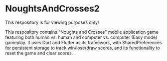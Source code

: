 # NoughtsAndCrosses2

This respository is for viewing purposes only!

This respository contains "Noughts and Crosses" mobile application game featuring both human vs. human and computer vs. computer (Easy mode) gameplay. It uses Dart and Flutter as its framework, with SharedPreferences for persistent storage to track win/lose/draw scores, and its functionality to reset the game and clear scores.
